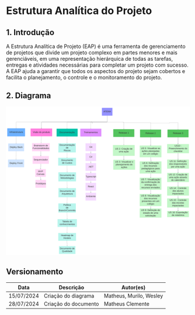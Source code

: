 # Estrutura Analítica do Projeto

## 1. Introdução

A Estrutura Analítica de Projeto (EAP) é uma ferramenta de gerenciamento de projetos que divide um projeto complexo em partes menores e mais gerenciáveis, em uma representação hierárquica de todas as tarefas, entregas e atividades necessárias para completar um projeto com sucesso. A EAP ajuda a garantir que todos os aspectos do projeto sejam cobertos e facilita o planejamento, o controle e o monitoramento do projeto.

## 2. Diagrama

![Diagrama Estrutura Analítica do Projeto](../assets/documentos-projeto/eap-dnit.png)

## Versionamento

| **Data**   | **Descrição**        | **Autor(es)**           |
| ---------- | -------------------- | ----------------------- |
| 15/07/2024 | Criação do diagrama  | Matheus, Murilo, Wesley |
| 28/07/2024 | Criação do documento | Matheus Clemente        |
